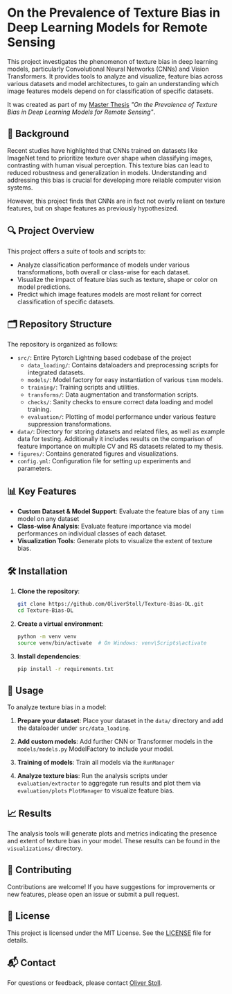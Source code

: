 # On the Prevalence of Texture Bias in Deep Learning Models for Remote Sensing

This project investigates the phenomenon of texture bias in deep learning models, particularly Convolutional Neural Networks (CNNs) and Vision Transformers. 
It provides tools to analyze and visualize, feature bias across various datasets and model architectures, to gain an understanding which image features models depend on for classification of specific datasets.

It was created as part of my [Master Thesis](Thesis.pdf) _"On the Prevalence of Texture Bias in Deep Learning Models for Remote Sensing"_.

## 📖 Background

Recent studies have highlighted that CNNs trained on datasets like ImageNet tend to prioritize texture over shape when classifying images, contrasting with human visual perception. 
This texture bias can lead to reduced robustness and generalization in models. Understanding and addressing this bias is crucial for developing more reliable computer vision systems.

However, this project finds that CNNs are in fact not overly reliant on texture features, but on shape features as previously hypothesized.

## 🔍 Project Overview

This project offers a suite of tools and scripts to:

- Analyze classification performance of models under various transformations, both overall or class-wise for each dataset.
- Visualize the impact of feature bias such as texture, shape or color on model predictions.
- Predict which image features models are most reliant for correct classification of specific datasets.

## 🗂️ Repository Structure

The repository is organized as follows:

- `src/`: Entire Pytorch Lightning based codebase of the project
  - `data_loading/`: Contains dataloaders and preprocessing scripts for integrated datasets.
  - `models/`: Model factory for easy instantiation of various `timm` models.
  - `training/`: Training scripts and utilities.
  - `transforms/`: Data augmentation and transformation scripts.
  - `checks/`: Sanity checks to ensure correct data loading and model training.
  - `evaluation/`: Plotting of model performance under various feature suppression transformations.
- `data/`: Directory for storing datasets and related files, as well as example data for testing. Additionally it includes results on the comparison of feature importance on multiple CV and RS datasets related to my thesis.
- `figures/`: Contains generated figures and visualizations.
- `config.yml`: Configuration file for setting up experiments and parameters.

## 📊 Key Features

- **Custom Dataset & Model Support**: Evaluate the feature bias of any `timm` model on any dataset
- **Class-wise Analysis**: Evaluate feature importance via model performances on individual classes of each dataset.
- **Visualization Tools**: Generate plots to visualize the extent of texture bias.

## 🛠️ Installation

1. **Clone the repository**:

   ```bash
   git clone https://github.com/OliverStoll/Texture-Bias-DL.git
   cd Texture-Bias-DL
   ```

2. **Create a virtual environment**:

   ```bash
   python -m venv venv
   source venv/bin/activate  # On Windows: venv\Scripts\activate
   ```

3. **Install dependencies**:

   ```bash
   pip install -r requirements.txt
   ```

## 🚀 Usage

To analyze texture bias in a model:

1. **Prepare your dataset**: Place your dataset in the `data/` directory and add the dataloader under `src/data_loading`.

2. **Add custom models**: Add further CNN or Transformer models in the `models/models.py` ModelFactory to include your model.

3. **Training of models**: Train all models via the `RunManager`
   
4. **Analyze texture bias**: Run the analysis scripts under `evaluation/extractor` to aggregate run results and plot them via `evaluation/plots` `PlotManager` to visualize feature bias.

## 📈 Results

The analysis tools will generate plots and metrics indicating the presence and extent of texture bias in your model. These results can be found in the `visualizations/` directory.

## 🤝 Contributing

Contributions are welcome! If you have suggestions for improvements or new features, please open an issue or submit a pull request.

## 📄 License

This project is licensed under the MIT License. See the [LICENSE](LICENSE) file for details.

## 📬 Contact

For questions or feedback, please contact [Oliver Stoll](mailto:oliverstoll.berlin@gmail.com).
